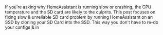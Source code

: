 If you're asking why HomeAssistant is running slow or crashing, the CPU temperature and the SD card are likely to the culprits. This post focuses on fixing slow & unreliable SD card problem by running HomeAssistant on an SSD by cloning your SD Card into the SSD. This way you don't have to re-do your configs & in
